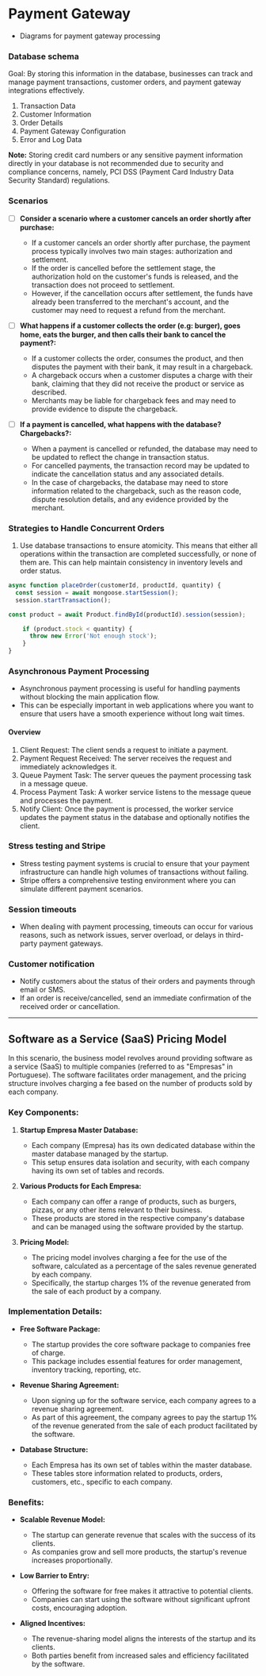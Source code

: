 # Payment Gateway

- Diagrams for payment gateway processing

### Database schema
Goal: By storing this information in the database, businesses can track and manage payment transactions, customer orders, and payment gateway integrations effectively.

1. Transaction Data
2. Customer Information
3. Order Details
4. Payment Gateway Configuration
5. Error and Log Data

**Note:** Storing credit card numbers or any sensitive payment information directly in your database is not recommended due to security and compliance concerns, namely, PCI DSS (Payment Card Industry Data Security Standard) regulations.
### Scenarios

- [ ] **Consider a scenario where a customer cancels an order shortly after purchase:**
  - If a customer cancels an order shortly after purchase, the payment process typically involves two main stages: authorization and settlement. 
  - If the order is cancelled before the settlement stage, the authorization hold on the customer's funds is released, and the transaction does not proceed to settlement. 
  - However, if the cancellation occurs after settlement, the funds have already been transferred to the merchant's account, and the customer may need to request a refund from the merchant.

- [ ] **What happens if a customer collects the order (e.g: burger), goes home, eats the burger, and then calls their bank to cancel the payment?:**
  - If a customer collects the order, consumes the product, and then disputes the payment with their bank, it may result in a chargeback.
  - A chargeback occurs when a customer disputes a charge with their bank, claiming that they did not receive the product or service as described.
  - Merchants may be liable for chargeback fees and may need to provide evidence to dispute the chargeback.

- [ ] **If a payment is cancelled, what happens with the database? Chargebacks?:**
  - When a payment is cancelled or refunded, the database may need to be updated to reflect the change in transaction status.
  - For cancelled payments, the transaction record may be updated to indicate the cancellation status and any associated details.
  - In the case of chargebacks, the database may need to store information related to the chargeback, such as the reason code, dispute resolution details, and any evidence provided by the merchant.

### Strategies to Handle Concurrent Orders

1. Use database transactions to ensure atomicity. This means that either all operations within the transaction are completed successfully, or none of them are. This can help maintain consistency in inventory levels and order status.
```javascript
async function placeOrder(customerId, productId, quantity) {
  const session = await mongoose.startSession();
  session.startTransaction();

const product = await Product.findById(productId).session(session);

    if (product.stock < quantity) {
      throw new Error('Not enough stock');
    }
}
```

### Asynchronous Payment Processing

- Asynchronous payment processing is useful for handling payments without blocking the main application flow.
- This can be especially important in web applications where you want to ensure that users have a smooth experience without long wait times.

#### Overview
1. Client Request: The client sends a request to initiate a payment.
2. Payment Request Received: The server receives the request and immediately acknowledges it.
3. Queue Payment Task: The server queues the payment processing task in a message queue.
4. Process Payment Task: A worker service listens to the message queue and processes the payment.
5. Notify Client: Once the payment is processed, the worker service updates the payment status in the database and optionally notifies the client.

### Stress testing and Stripe

- Stress testing payment systems is crucial to ensure that your payment infrastructure can handle high volumes of transactions without failing.
- Stripe offers a comprehensive testing environment where you can simulate different payment scenarios.

### Session timeouts
- When dealing with payment processing, timeouts can occur for various reasons, such as network issues, server overload, or delays in third-party payment gateways. 

### Customer notification

- Notify customers about the status of their orders and payments through email or SMS.
- If an order is receive/cancelled, send an immediate confirmation of the received order or cancellation.

--- 
## Software as a Service (SaaS) Pricing Model

In this scenario, the business model revolves around providing software as a service (SaaS) to multiple companies (referred to as "Empresas" in Portuguese). The software facilitates order management, and the pricing structure involves charging a fee based on the number of products sold by each company.

### Key Components:

1. **Startup Empresa Master Database:**
   - Each company (Empresa) has its own dedicated database within the master database managed by the startup.
   - This setup ensures data isolation and security, with each company having its own set of tables and records.

2. **Various Products for Each Empresa:**
   - Each company can offer a range of products, such as burgers, pizzas, or any other items relevant to their business.
   - These products are stored in the respective company's database and can be managed using the software provided by the startup.

3. **Pricing Model:**
   - The pricing model involves charging a fee for the use of the software, calculated as a percentage of the sales revenue generated by each company.
   - Specifically, the startup charges 1% of the revenue generated from the sale of each product by a company.

### Implementation Details:

- **Free Software Package:**
  - The startup provides the core software package to companies free of charge.
  - This package includes essential features for order management, inventory tracking, reporting, etc.

- **Revenue Sharing Agreement:**
  - Upon signing up for the software service, each company agrees to a revenue sharing agreement.
  - As part of this agreement, the company agrees to pay the startup 1% of the revenue generated from the sale of each product facilitated by the software.

- **Database Structure:**
  - Each Empresa has its own set of tables within the master database.
  - These tables store information related to products, orders, customers, etc., specific to each company.

### Benefits:

- **Scalable Revenue Model:**
  - The startup can generate revenue that scales with the success of its clients.
  - As companies grow and sell more products, the startup's revenue increases proportionally.

- **Low Barrier to Entry:**
  - Offering the software for free makes it attractive to potential clients.
  - Companies can start using the software without significant upfront costs, encouraging adoption.

- **Aligned Incentives:**
  - The revenue-sharing model aligns the interests of the startup and its clients.
  - Both parties benefit from increased sales and efficiency facilitated by the software.
